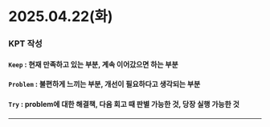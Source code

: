 
# 2025.04.22(화)

### KPT 작성

#### `Keep` : 현재 만족하고 있는 부분, 계속 이어갔으면 하는 부분



#### `Problem` : 불편하게 느끼는 부분, 개선이 필요하다고 생각되는 부분



#### `Try` : problem에 대한 해결책, 다음 회고 때 판별 가능한 것, 당장 실행 가능한 것

---